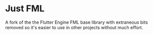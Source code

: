 # Just FML

A fork of the the Flutter Engine FML base library with extraneous bits removed so it's easier to use in other projects without much effort.
